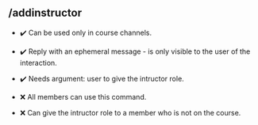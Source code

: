 ## /addinstructor

- :heavy_check_mark: Can be used only in course channels.
- :heavy_check_mark: Reply with an ephemeral message - is only visible to the user of the interaction.
- :heavy_check_mark: Needs argument: user to give the intructor role.

- :x: All members can use this command.
- :x: Can give the intructor role to a member who is not on the course.